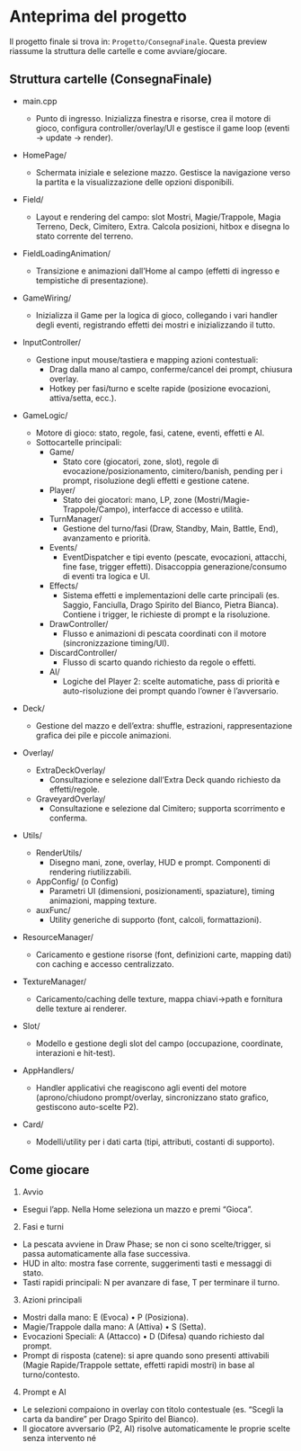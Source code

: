# Anteprima del progetto

Il progetto finale si trova in: `Progetto/ConsegnaFinale`. Questa preview riassume la struttura delle cartelle e come avviare/giocare.

## Struttura cartelle (ConsegnaFinale)

- main.cpp
  - Punto di ingresso. Inizializza finestra e risorse, crea il motore di gioco, configura controller/overlay/UI e gestisce il game loop (eventi → update → render).

- HomePage/
  - Schermata iniziale e selezione mazzo. Gestisce la navigazione verso la partita e la visualizzazione delle opzioni disponibili.

- Field/
  - Layout e rendering del campo: slot Mostri, Magie/Trappole, Magia Terreno, Deck, Cimitero, Extra. Calcola posizioni, hitbox e disegna lo stato corrente del terreno.

- FieldLoadingAnimation/
  - Transizione e animazioni dall’Home al campo (effetti di ingresso e tempistiche di presentazione).

- GameWiring/
  - Inizializza il Game per la logica di gioco, collegando i vari handler degli eventi, registrando effetti dei mostri e inizializzando il tutto.

- InputController/
  - Gestione input mouse/tastiera e mapping azioni contestuali:
    - Drag dalla mano al campo, conferme/cancel dei prompt, chiusura overlay.
    - Hotkey per fasi/turno e scelte rapide (posizione evocazioni, attiva/setta, ecc.).

- GameLogic/
  - Motore di gioco: stato, regole, fasi, catene, eventi, effetti e AI.
  - Sottocartelle principali:
    - Game/
      - Stato core (giocatori, zone, slot), regole di evocazione/posizionamento, cimitero/banish, pending per i prompt, risoluzione degli effetti e gestione catene.
    - Player/
      - Stato dei giocatori: mano, LP, zone (Mostri/Magie-Trappole/Campo), interfacce di accesso e utilità.
    - TurnManager/
      - Gestione del turno/fasi (Draw, Standby, Main, Battle, End), avanzamento e priorità.
    - Events/
      - EventDispatcher e tipi evento (pescate, evocazioni, attacchi, fine fase, trigger effetti). Disaccoppia generazione/consumo di eventi tra logica e UI.
    - Effects/
      - Sistema effetti e implementazioni delle carte principali (es. Saggio, Fanciulla, Drago Spirito del Bianco, Pietra Bianca). Contiene i trigger, le richieste di prompt e la risoluzione.
    - DrawController/
      - Flusso e animazioni di pescata coordinati con il motore (sincronizzazione timing/UI).
    - DiscardController/
      - Flusso di scarto quando richiesto da regole o effetti.
    - AI/
      - Logiche del Player 2: scelte automatiche, pass di priorità e auto-risoluzione dei prompt quando l’owner è l’avversario.

- Deck/
  - Gestione del mazzo e dell’extra: shuffle, estrazioni, rappresentazione grafica dei pile e piccole animazioni.

- Overlay/
  - ExtraDeckOverlay/
    - Consultazione e selezione dall’Extra Deck quando richiesto da effetti/regole.
  - GraveyardOverlay/
    - Consultazione e selezione dal Cimitero; supporta scorrimento e conferma.

- Utils/
  - RenderUtils/
    - Disegno mani, zone, overlay, HUD e prompt. Componenti di rendering riutilizzabili.
  - AppConfig/ (o Config)
    - Parametri UI (dimensioni, posizionamenti, spaziature), timing animazioni, mapping texture.
  - auxFunc/
    - Utility generiche di supporto (font, calcoli, formattazioni).
  
- ResourceManager/
  - Caricamento e gestione risorse (font, definizioni carte, mapping dati) con caching e accesso centralizzato.

- TextureManager/
  - Caricamento/caching delle texture, mappa chiavi→path e fornitura delle texture ai renderer.

- Slot/
  - Modello e gestione degli slot del campo (occupazione, coordinate, interazioni e hit-test).

- AppHandlers/
  - Handler applicativi che reagiscono agli eventi del motore (aprono/chiudono prompt/overlay, sincronizzano stato grafico, gestiscono auto-scelte P2).

- Card/
  - Modelli/utility per i dati carta (tipi, attributi, costanti di supporto).

## Come giocare

1) Avvio
- Esegui l’app. Nella Home seleziona un mazzo e premi “Gioca”.

2) Fasi e turni
- La pescata avviene in Draw Phase; se non ci sono scelte/trigger, si passa automaticamente alla fase successiva.
- HUD in alto: mostra fase corrente, suggerimenti tasti e messaggi di stato.
- Tasti rapidi principali: N per avanzare di fase, T per terminare il turno.

3) Azioni principali
- Mostri dalla mano: E (Evoca) • P (Posiziona).
- Magie/Trappole dalla mano: A (Attiva) • S (Setta).
- Evocazioni Speciali: A (Attacco) • D (Difesa) quando richiesto dal prompt.
- Prompt di risposta (catene): si apre quando sono presenti attivabili (Magie Rapide/Trappole settate, effetti rapidi mostri) in base al turno/contesto.

4) Prompt e AI
- Le selezioni compaiono in overlay con titolo contestuale (es. “Scegli la carta da bandire” per Drago Spirito del Bianco).
- Il giocatore avversario (P2, AI) risolve automaticamente le proprie scelte senza intervento né

